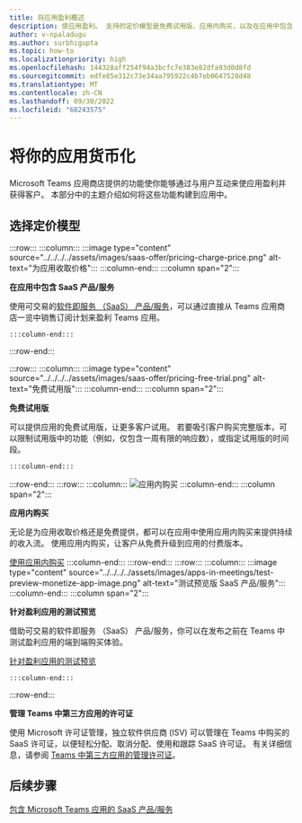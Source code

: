 ```yaml
---
title: 将应用盈利概述
description: 使应用盈利。 支持的定价模型是免费试用版、应用内购买，以及在应用中包含 SaaS 产品/服务。
author: v-npaladugu
ms.author: surbhigupta
ms.topic: how-to
ms.localizationpriority: high
ms.openlocfilehash: 144328aff254f94a3bcfc7e383e82dfa93d0d8fd
ms.sourcegitcommit: edfe85e312c73e34aa795922c4b7eb0647528d48
ms.translationtype: MT
ms.contentlocale: zh-CN
ms.lasthandoff: 09/30/2022
ms.locfileid: "68243575"
---
```

# <a name="monetize-your-app"></a>将你的应用货币化

Microsoft Teams 应用商店提供的功能使你能够通过与用户互动来使应用盈利并获得客户。 本部分中的主题介绍如何将这些功能构建到应用中。

## <a name="choose-a-pricing-model"></a>选择定价模型

:::row:::
    :::column:::
        :::image type="content" source="../../../../assets/images/saas-offer/pricing-charge-price.png" alt-text="为应用收取价格":::
    :::column-end:::
    :::column span="2":::

**在应用中包含 SaaS 产品/服务**

使用可交易的[软件即服务 （SaaS） 产品/服务](~/concepts/deploy-and-publish/appsource/prepare/include-saas-offer.md)，可以通过直接从 Teams 应用商店一览中销售订阅计划来盈利 Teams 应用。

    :::column-end:::
:::row-end:::

:::row:::
    :::column:::
     :::image type="content" source="../../../../assets/images/saas-offer/pricing-free-trial.png" alt-text="免费试用版":::
    :::column-end:::
    :::column span="2":::

**免费试用版**

可以提供应用的免费试用版，让更多客户试用。 若要吸引客户购买完整版本，可以限制试用版中的功能（例如，仅包含一周有限的响应数），或指定试用版的时间段。

    :::column-end:::
:::row-end:::
:::row:::
    :::column:::
        ![应用内购买](~/assets/images/saas-offer/pricing-in-app-purchases.png)
    :::column-end:::
    :::column span="2":::

**应用内购买**

无论是为应用收取价格还是免费提供，都可以在应用中使用应用内购买来提供持续的收入流。 使用应用内购买，让客户从免费升级到应用的付费版本。

[使用应用内购买](~/concepts/deploy-and-publish/appsource/prepare/in-app-purchase-flow.md)
    :::column-end:::
:::row-end:::
:::row:::
    :::column:::
        :::image type="content" source="../../../../assets/images/apps-in-meetings/test-preview-monetize-app-image.png" alt-text="测试预览版 SaaS 产品/服务":::
    :::column-end:::
    :::column span="2":::

**针对盈利应用的测试预览**

借助可交易的软件即服务 （SaaS） 产品/服务，你可以在发布之前在 Teams 中测试盈利应用的端到端购买体验。

[针对盈利应用的测试预览](Test-preview-for-monetized-apps.md)

    :::column-end:::
:::row-end:::

**管理 Teams 中第三方应用的许可证**

使用 Microsoft 许可证管理，独立软件供应商 (ISV) 可以管理在 Teams 中购买的 SaaS 许可证，以便轻松分配、取消分配、使用和跟踪 SaaS 许可证。 有关详细信息，请参阅 [Teams 中第三方应用的管理许可证](include-saas-offer.md#manage-license-for-third-party-apps-in-teams)。

## <a name="next-step"></a>后续步骤

[包含 Microsoft Teams 应用的 SaaS 产品/服务](~/concepts/deploy-and-publish/appsource/prepare/include-saas-offer.md)
